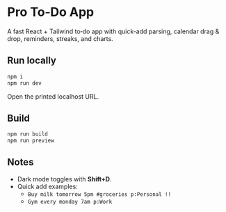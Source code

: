 # Pro To‑Do App

A fast React + Tailwind to‑do app with quick-add parsing, calendar drag & drop, reminders, streaks, and charts.

## Run locally

```bash
npm i
npm run dev
```

Open the printed localhost URL.

## Build

```bash
npm run build
npm run preview
```

## Notes
- Dark mode toggles with **Shift+D**.
- Quick add examples:
  - `Buy milk tomorrow 5pm #groceries p:Personal !!`
  - `Gym every monday 7am p:Work`
